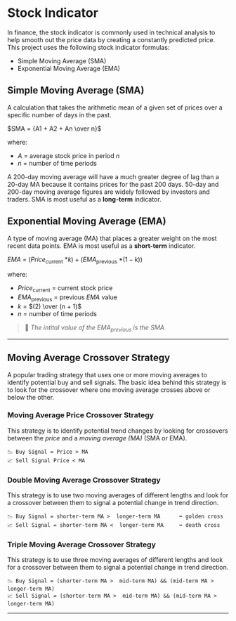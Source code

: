 # Stock Indicator
In finance, the stock indicator is commonly used in technical analysis to help smooth out the price data by creating a constantly predicted price. This project uses the following stock indicator formulas:
- Simple Moving Average (SMA)
- Exponential Moving Average (EMA)

## Simple Moving Average (SMA)
A calculation that takes the arithmetic mean of a given set of prices over a specific number of days in the past.

$SMA = {A1 + A2 + An \over n}$

where:

* $A$ = average stock price in period $n$
* $n$ = number of time periods
​

A 200-day moving average will have a much greater degree of lag than a 20-day MA because it contains prices for the past 200 days. 50-day and 200-day moving average figures are widely followed by investors and traders. SMA is most useful as a **long-term** indicator.

## Exponential Moving Average (EMA)
A type of moving average (MA) that places a greater weight on the most recent data points. EMA is most useful as a **short-term** indicator.

$EMA$ = ($Price$<sub>current</sub> $* k)+(EMA$<sub>previous</sub> $* (1 - k))$

where:
* $Price$<sub>current</sub> = current stock price
* $EMA$<sub>previous</sub>  = previous $EMA$ value 
* $k$ = $(2) \over (n + 1)$
* $n$ = number of time periods

> 📘 _The intital value of the $EMA$<sub>previous</sub> is the SMA_

---

## Moving Average Crossover Strategy
A popular trading strategy that uses one or more moving averages to identify potential buy and sell signals. The basic idea behind this strategy is to look for the crossover where one moving average crosses above or below the other.

### Moving Average Price Crossover Strategy
This strategy is to identify potential trend changes by looking for crossovers between the *price* and a *moving average (MA)* (SMA or EMA).
~~~
📉 Buy Signal = Price > MA 
📈 Sell Signal Price < MA 
~~~

### Double Moving Average Crossover Strategy
This strategy is to use two moving averages of different lengths and look for a crossover between them to signal a potential change in trend direction.
~~~
📉 Buy Signal = shorter-term MA >  longer-term MA      ➡️ golden cross
📈 Sell Signal = shorter-term MA <  longer-term MA     ➡️ death cross
~~~

### Triple Moving Average Crossover Strategy
This strategy is to use three moving averages of different lengths and look for a crossover between them to signal a potential change in trend direction.
~~~
📉 Buy Signal = (shorter-term MA >  mid-term MA) && (mid-term MA > longer-term MA) 
📈 Sell Signal = (shorter-term MA >  mid-term MA) && (mid-term MA > longer-term MA)
~~~

---